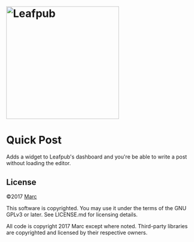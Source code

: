 # <img src="https://leafpub.org/content/uploads/2016/11/leafpub-logo-1.png" alt="Leafpub" width="300">

# Quick Post

Adds a widget to Leafpub's dashboard and you're be able to write a post without loading the editor.

## License

©2017 [Marc](https://github.com/karsasmus)

This software is copyrighted. You may use it under the terms of the GNU GPLv3 or later. See LICENSE.md for licensing details.

All code is copyright 2017 Marc except where noted. Third-party libraries are copyrighted and licensed by their respective owners.